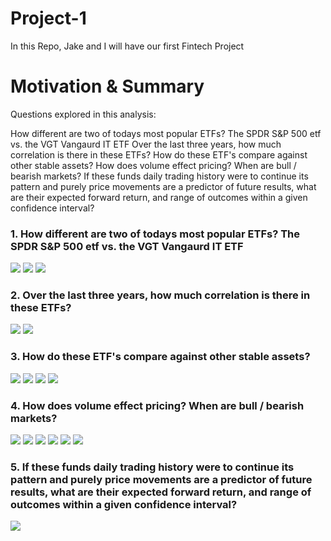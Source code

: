 # Project-1
In this Repo, Jake and I will have our first Fintech Project

# Motivation & Summary 
Questions explored in this analysis:

How different are two of todays most popular ETFs? The SPDR S&P 500 etf vs. the VGT Vangaurd IT ETF 
Over the last three years, how much correlation is there in these ETFs? 
How do these ETF's compare against other stable assets?
How does volume effect pricing? When are bull / bearish markets? 
If these funds daily trading history were to continue its pattern and purely price movements are a predictor of future results, what are their expected forward return, and range of outcomes within a given confidence interval? 

### 1. How different are two of todays most popular ETFs? The SPDR S&P 500 etf vs. the VGT Vangaurd IT ETF 
![](images/VGTpricechart.png)
![](images/VGTvs.SPYdailyreturns.png)
![](images/VGTvs.SPXdaily.png)







### 2. Over the last three years, how much correlation is there in these ETFs? 
![](images/SPYVGTUSDheat.png)
![](images/Volatility.png)



### 3. How do these ETF's compare against other stable assets?
![](images/VGT%20confidence.png)
![](images/VGTvs.USDreturns.png)
![](images/VGTvsUSD.png)
![](images/SPYvs.USDreturns.png)





### 4. How does volume effect pricing? When are bull / bearish markets?
![](images/Rolling30dayvgt&USD.png)
![](images/Rolling30dayVGT.png)
![](images/VGTvolmonth.png)
![](images/SPYvolmonth.png)
![](images/VGTvolyear.png)
![](images/SPYvolyear.png)


### 5. If these funds daily trading history were to continue its pattern and purely price movements are a predictor of future results, what are their expected forward return, and range of outcomes within a given confidence interval? 
![](images/VGTmonte.png)

